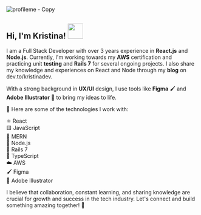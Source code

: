 ![profileme - Copy](https://user-images.githubusercontent.com/68170283/119048641-bd6c3280-b97c-11eb-806f-6341e193683b.gif)
  <h2>   Hi, I'm Kristina! <img src="https://media.giphy.com/media/K9Xy6osm73DbxIa8f2/giphy.gif" width="40"></h2>



I am a Full Stack Developer with over 3 years experience in <strong>React.js</strong> and <strong>Node.js</strong>. Currently, I'm working towards my <strong>AWS</strong> certification and practicing unit <strong>testing</strong> and <strong>Rails 7</strong> for several ongoing projects. I also share my knowledge and experiences on React and Node through my <strong>blog</strong> on dev.to/kristinadev.

With a strong background in <strong>UX/UI</strong> design, I use tools like <strong>Figma</strong> 🖌️ and <strong>Adobe Illustrator</strong> 🎨 to bring my ideas to life.


🌟 Here are some of the technologies I work with:

⚛️ React <br>
🟨 JavaScript <br>
🌿 MERN <br>
🚀 Node.js <br>
🔴 Rails 7 <br>
🔷 TypeScript <br>
☁️ AWS <br>
🖌️ Figma <br>
🎨 Adobe Illustrator <br>


I believe that collaboration, constant learning, and sharing knowledge are crucial for growth and success in the tech industry. Let's connect and build something amazing together! 💪

